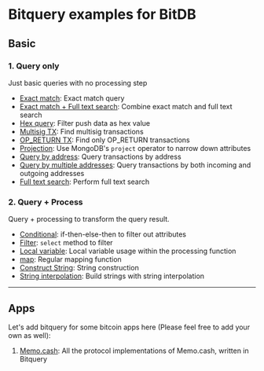 # Bitquery examples for BitDB

## Basic

### 1. Query only

Just basic queries with no processing step

- [Exact match](basic/query/exact_match.json): Exact match query
- [Exact match + Full text search](basic/query/exact_match_full_text.json): Combine exact match and full text search
- [Hex query](basic/query/hex_query.json): Filter push data as hex value
- [Multisig TX](basic/query/multisig_tx.json): Find multisig transactions
- [OP_RETURN TX](basic/query/opreturn_tx.json): Find only OP_RETURN transactions
- [Projection](basic/query/projection.json): Use MongoDB's `project` operator to narrow down attributes
- [Query by address](basic/query/query_by_address.json): Query transactions by address
- [Query by multiple addresses](basic/query/query_by_multi_address.json): Query transactions by both incoming and outgoing addresses
- [Full text search](basic/query/regex_full_text_search.json): Perform full text search

### 2. Query + Process

Query + processing to transform the query result.

- [Conditional](basic/process/conditional.json): if-then-else-then to filter out attributes
- [Filter](basic/process/filter.json): `select` method to filter
- [Local variable](basic/process/local_variable.json): Local variable usage within the processing function
- [map](basic/process/map.json): Regular mapping function
- [Construct String](basic/process/string_construction.json): String construction
- [String interpolation](basic/process/string_interpolation.json): Build strings with string interpolation

---

## Apps

Let's add bitquery for some bitcoin apps here (Please feel free to add your own as well):

1. [Memo.cash](apps/memo.json): All the protocol implementations of Memo.cash, written in Bitquery
